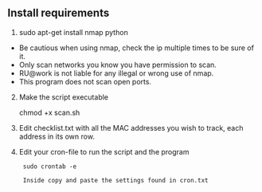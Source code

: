 ## Install requirements
		
1.
    sudo apt-get install nmap python

- Be cautious when using nmap, check the ip multiple times to be sure of it.
- Only scan networks you know you have permission to scan.
- RU@work is not liable for any illegal or wrong use of nmap.
- This program does not scan open ports.

2. Make the script executable

    chmod +x scan.sh
		
3. Edit checklist.txt with all the MAC addresses you wish to track, each address in its own row.

4. Edit your cron-file to run the script and the program
		
		sudo crontab -e

		Inside copy and paste the settings found in cron.txt

